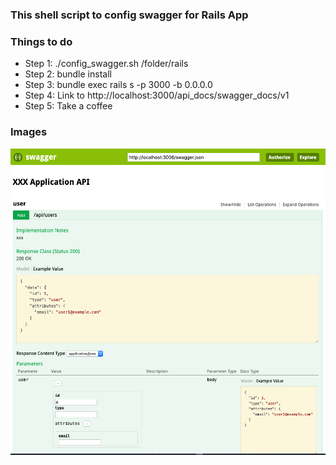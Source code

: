 ### This shell script to config swagger for Rails App

### Things to do
- Step 1: ./config_swagger.sh /folder/rails
- Step 2: bundle install
- Step 3: bundle exec rails s -p 3000 -b 0.0.0.0
- Step 4: Link to http://localhost:3000/api_docs/swagger_docs/v1
- Step 5: Take a coffee


### Images

![](assets/01.png)